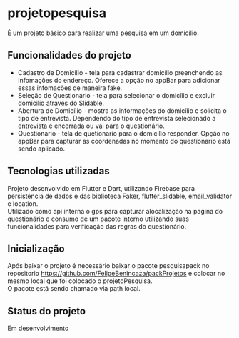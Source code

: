 # projetopesquisa

É um projeto básico para realizar uma pesquisa em um domicílio.

## Funcionalidades do projeto
- Cadastro de Domicilio - tela para cadastrar domicílio preenchendo as infomações do endereço. Oferece a opção no appBar para adicionar essas infomações de maneira fake.<br>
- Seleção de Questionario - tela para selecionar o domicílio e excluir domicilio através do Slidable.<br>
- Abertura de Domicílio - mostra as informações do domicílio e solicita o tipo de entrevista. Dependendo do tipo de entrevista selecionado a entrevista é encerrada ou vai para o questionário.<br>
- Questionario - tela de quetionario para o domicílio responder. Opção no appBar para capturar as coordenadas no momento do questionario está sendo aplicado.<br>

## Tecnologias utilizadas
Projeto desenvolvido em Flutter e Dart, utilizando Firebase para persistência de dados e das biblioteca Faker, flutter_slidable, email_validator e location.<br> 
Utilizado como api interna o gps para capturar alocalização na pagina do questionário e consumo de um pacote interno utilizando suas funcionalidades para verificação das regras do questionário.

## Inicialização
Após baixar o projeto é necessário baixar o pacote pesquisapack no repositorio https://github.com/FelipeBenincaza/packProjetos e colocar no mesmo local que foi colocado o projetoPesquisa.<br>
O pacote está sendo chamado via path local.

## Status do projeto
Em desenvolvimento

